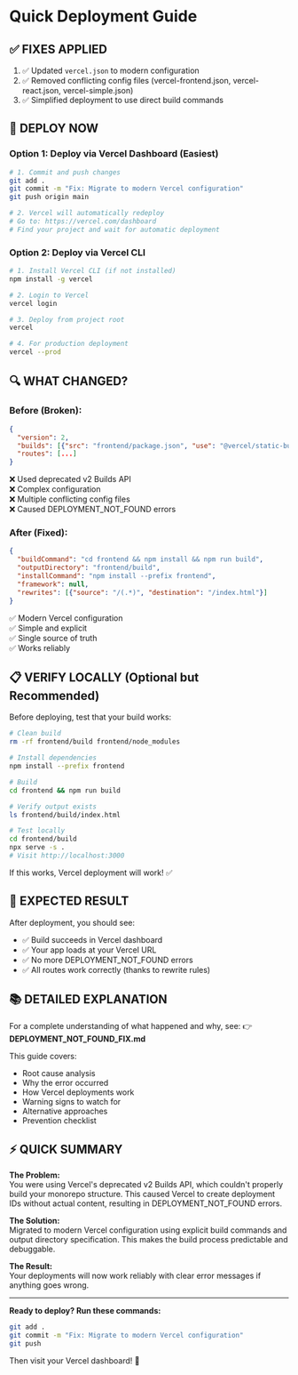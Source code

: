 # Quick Deployment Guide

## ✅ FIXES APPLIED

1. ✅ Updated `vercel.json` to modern configuration
2. ✅ Removed conflicting config files (vercel-frontend.json, vercel-react.json, vercel-simple.json)
3. ✅ Simplified deployment to use direct build commands

## 🚀 DEPLOY NOW

### Option 1: Deploy via Vercel Dashboard (Easiest)

```bash
# 1. Commit and push changes
git add .
git commit -m "Fix: Migrate to modern Vercel configuration"
git push origin main

# 2. Vercel will automatically redeploy
# Go to: https://vercel.com/dashboard
# Find your project and wait for automatic deployment
```

### Option 2: Deploy via Vercel CLI

```bash
# 1. Install Vercel CLI (if not installed)
npm install -g vercel

# 2. Login to Vercel
vercel login

# 3. Deploy from project root
vercel

# 4. For production deployment
vercel --prod
```

## 🔍 WHAT CHANGED?

### Before (Broken):
```json
{
  "version": 2,
  "builds": [{"src": "frontend/package.json", "use": "@vercel/static-build"}],
  "routes": [...]
}
```
❌ Used deprecated v2 Builds API  
❌ Complex configuration  
❌ Multiple conflicting config files  
❌ Caused DEPLOYMENT_NOT_FOUND errors  

### After (Fixed):
```json
{
  "buildCommand": "cd frontend && npm install && npm run build",
  "outputDirectory": "frontend/build",
  "installCommand": "npm install --prefix frontend",
  "framework": null,
  "rewrites": [{"source": "/(.*)", "destination": "/index.html"}]
}
```
✅ Modern Vercel configuration  
✅ Simple and explicit  
✅ Single source of truth  
✅ Works reliably  

## 📋 VERIFY LOCALLY (Optional but Recommended)

Before deploying, test that your build works:

```bash
# Clean build
rm -rf frontend/build frontend/node_modules

# Install dependencies
npm install --prefix frontend

# Build
cd frontend && npm run build

# Verify output exists
ls frontend/build/index.html

# Test locally
cd frontend/build
npx serve -s .
# Visit http://localhost:3000
```

If this works, Vercel deployment will work! ✅

## 🎯 EXPECTED RESULT

After deployment, you should see:
- ✅ Build succeeds in Vercel dashboard
- ✅ Your app loads at your Vercel URL
- ✅ No more DEPLOYMENT_NOT_FOUND errors
- ✅ All routes work correctly (thanks to rewrite rules)

## 📚 DETAILED EXPLANATION

For a complete understanding of what happened and why, see:
👉 **DEPLOYMENT_NOT_FOUND_FIX.md**

This guide covers:
- Root cause analysis
- Why the error occurred
- How Vercel deployments work
- Warning signs to watch for
- Alternative approaches
- Prevention checklist

## ⚡ QUICK SUMMARY

**The Problem:**  
You were using Vercel's deprecated v2 Builds API, which couldn't properly build your monorepo structure. This caused Vercel to create deployment IDs without actual content, resulting in DEPLOYMENT_NOT_FOUND errors.

**The Solution:**  
Migrated to modern Vercel configuration using explicit build commands and output directory specification. This makes the build process predictable and debuggable.

**The Result:**  
Your deployments will now work reliably with clear error messages if anything goes wrong.

---

**Ready to deploy? Run these commands:**

```bash
git add .
git commit -m "Fix: Migrate to modern Vercel configuration"
git push
```

Then visit your Vercel dashboard! 🚀

